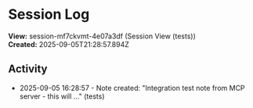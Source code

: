 # Session Log

**View:** session-mf7ckvmt-4e07a3df (Session View (tests))  
**Created:** 2025-09-05T21:28:57.894Z

## Activity

<!-- Activity entries will be added here as notes are created -->
- 2025-09-05 16:28:57 - Note created: "Integration test note from MCP server - this will ..." (tests)

